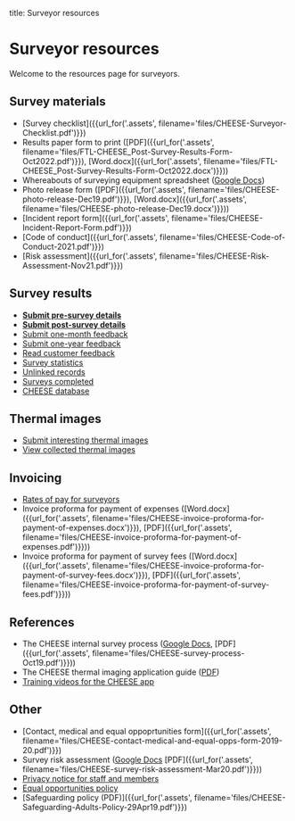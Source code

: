 title: Surveyor resources

# Surveyor resources

Welcome to the resources page for surveyors.

## Survey materials

- [Survey checklist]({{url_for('.assets', filename='files/CHEESE-Surveyor-Checklist.pdf')}})
- Results paper form to print
  ([PDF]({{url_for('.assets', filename='files/FTL-CHEESE_Post-Survey-Results-Form-Oct2022.pdf')}}),
   [Word.docx]({{url_for('.assets', filename='files/FTL-CHEESE_Post-Survey-Results-Form-Oct2022.docx')}}))
- Whereabouts of surveying equipment spreadsheet
  ([Google Docs](https://docs.google.com/spreadsheets/d/1YZ8ttMmJUeJ_Iwv0NzLnqQlHjP_t4F1Ds9FknTH2TEY/edit?usp=sharing))
- Photo release form
  ([PDF]({{url_for('.assets', filename='files/CHEESE-photo-release-Dec19.pdf')}}),
   [Word.docx]({{url_for('.assets', filename='files/CHEESE-photo-release-Dec19.docx')}}))
- [Incident report form]({{url_for('.assets', filename='files/CHEESE-Incident-Report-Form.pdf')}})
- [Code of conduct]({{url_for('.assets', filename='files/CHEESE-Code-of-Conduct-2021.pdf')}})
- [Risk assessment]({{url_for('.assets', filename='files/CHEESE-Risk-Assessment-Nov21.pdf')}})

## Survey results

- **[Submit pre-survey details](/submit-pre-survey-details-et)**
- **[Submit post-survey details](/submit-post-survey-details)**
- [Submit one-month feedback](/one-month-feedback)
- [Submit one-year feedback](/one-year-feedback)
- [Read customer feedback](/customer-feedback)
- [Survey statistics](/survey-statistics)
- [Unlinked records](/unlinked-records)
- [Surveys completed](/surveys-completed)
- [CHEESE database](/admin)

## Thermal images

- [Submit interesting thermal images](/upload-thermal-image)
- [View collected thermal images](/collected-thermal-images)

## Invoicing

- [Rates of pay for surveyors](/surveyor-rates)
- Invoice proforma for payment of expenses
  ([Word.docx]({{url_for('.assets', filename='files/CHEESE-invoice-proforma-for-payment-of-expenses.docx')}}),
   [PDF]({{url_for('.assets', filename='files/CHEESE-invoice-proforma-for-payment-of-expenses.pdf')}}))
- Invoice proforma for payment of survey fees
  ([Word.docx]({{url_for('.assets', filename='files/CHEESE-invoice-proforma-for-payment-of-survey-fees.docx')}}),
   [PDF]({{url_for('.assets', filename='files/CHEESE-invoice-proforma-for-payment-of-survey-fees.pdf')}}))

## References

- The CHEESE internal survey process
  ([Google Docs](https://docs.google.com/document/d/1Sjv-Pw7hjiK7UIOEXjgTIBX61NdtVOpW0WfN4TtEwRE/edit#heading=h.u10mdns3jps9),
   [PDF]({{url_for('.assets', filename='files/CHEESE-survey-process-Oct19.pdf')}}))
- The CHEESE thermal imaging application guide ([PDF](http://www.heatview.co.uk/training/cheese_howto.pdf))
- [Training videos for the CHEESE app](http://www.heatview.co.uk/training/)

## Other

- [Contact, medical and equal oppoprtunities form]({{url_for('.assets', filename='files/CHEESE-contact-medical-and-equal-opps-form-2019-20.pdf')}})
- Survey risk assessment
  ([Google Docs](https://docs.google.com/document/d/1yvhWxv-6ci24NazZanmHqyQbApcQ-7KRPDkQxGW9ccY/edit?usp=sharing)
   [PDF]({{url_for('.assets', filename='files/CHEESE-survey-risk-assessment-Mar20.pdf')}}))
- [Privacy notice for staff and members](/privacy-notice-staff-and-members)
- [Equal opportunities policy](/equal-opportunities)
- [Safeguarding policy (PDF)]({{url_for('.assets', filename='files/CHEESE-Safeguarding-Adults-Policy-29Apr19.pdf')}})
